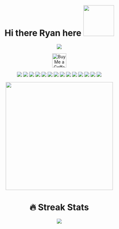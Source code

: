 <!--HEADING NAME-->
<div align="center">

<h1>Hi there Ryan here <img src="https://media.giphy.com/media/eNwO33cDf7H60uqErv/giphy.gif" width="100" height="100"/></h1>

<!--HEADING DESCRIPTION-->
<a href="https://github.com/search?q=rfcho322"><img src="https://readme-typing-svg.demolab.com?font=IBM+Plex+Mono&size=30&pause=3000&color=F9BC2F&center=true&width=700&lines=Full-stack+web+developer;Freelancer;Always+curious%2C+learning+never+stops;Coffee+lover"/></a>
  
<a href='https://ko-fi.com/rfcho322' target='_blank'><img height='35' style='border:0px;height:46px;' src='https://az743702.vo.msecnd.net/cdn/kofi3.png?v=0' border='0' alt='Buy Me a Coffee at ko-fi.com' />
  
<a href="https://github.com/search?q=rfcho322"><img src="https://custom-icon-badges.demolab.com/badge/PHP-7571B4.svg?style=flat-square&logo=php-white"/></a>
<a href="https://github.com/search?q=rfcho322"><img src="https://custom-icon-badges.demolab.com/badge/MYSQL-007A84.svg?style=flat-square&logo=mysql-icon"/></a>
<a href="https://github.com/search?q=rfcho322"><img src="https://custom-icon-badges.demolab.com/badge/Bootstrap-8E49B5.svg?style=flat-square&logo=bootstrap-logo"/></a>
<a href="https://github.com/search?q=rfcho322"><img src="https://custom-icon-badges.demolab.com/badge/HTML-DE6935.svg?style=flat-square&logo=html-logo"/></a>
<a href="https://github.com/search?q=rfcho322"><img src="https://custom-icon-badges.demolab.com/badge/CSS-3A61F9.svg?style=flat-square&logo=css-logo"/></a>
<a href="https://github.com/search?q=rfcho322"><img src="https://custom-icon-badges.demolab.com/badge/JavaScript-F3DE57.svg?style=flat-square&logo=JS-black-logo"/></a>
<a href="https://github.com/search?q=rfcho322"><img src="https://custom-icon-badges.demolab.com/badge/React-218AAB?style=flat-square&logo=react&logoColor=white"/></a>
<a href="https://github.com/search?q=rfcho322"><img src="https://custom-icon-badges.demolab.com/badge/NodeJS-3B7F3A?style=flat-square&logo=nodedotjs&logoColor=white"/></a>
<a href="https://github.com/search?q=rfcho322"><img src="https://custom-icon-badges.demolab.com/badge/Express-FFFFFF?style=flat-square&logo=express&logoColor=black"/></a>
<a href="https://github.com/search?q=rfcho322"><img src="https://custom-icon-badges.demolab.com/badge/jQuery-FFFFFF?style=flat-square&logo=jquery&logoColor=blue"/></a>
<a href="https://github.com/search?q=rfcho322"><img src="https://custom-icon-badges.demolab.com/badge/MongoDb-001C29?style=flat-square&logo=mongodb&logoColor=green"/></a>
<a href="https://github.com/search?q=rfcho322"><img src="https://custom-icon-badges.demolab.com/badge/SASS-C5669C?style=flat-square&logo=sass&logoColor=white"/></a>
<a href="https://github.com/search?q=rfcho322"><img src="https://custom-icon-badges.demolab.com/badge/TypeScript-3A61F9?style=flat-square&logo=typescript&logoColor=white"/></a>
<a href="https://github.com/search?q=rfcho322"><img src="https://custom-icon-badges.demolab.com/badge/Zod-FFFFFF?style=flat-square&logo=zod&logoColor=blue"/></a>
  
<img src="https://c.tenor.com/qJ5evVs-_uUAAAAC/coding.gif" width="350" />

</div>

<!--
**rfcho322/rfcho322** is a ✨ _special_ ✨ repository because its `README.md` (this file) appears on your GitHub profile.

Here are some ideas to get you started:

- 🔭 I’m currently working on ...
- 🌱 I’m currently learning ...
- 👯 I’m looking to collaborate on ...
- 🤔 I’m looking for help with ...
- 💬 Ask me about ...
- 📫 How to reach me: ...
- 😄 Pronouns: ...
- ⚡ Fun fact: ...
-->

<h1 align="center"> 🔥 Streak Stats </h1>
<div align="center"> 
  <img src="https://streak-stats.demolab.com?user=rfcho322&theme=gruvbox&hide_border=true"/> 
</div>
